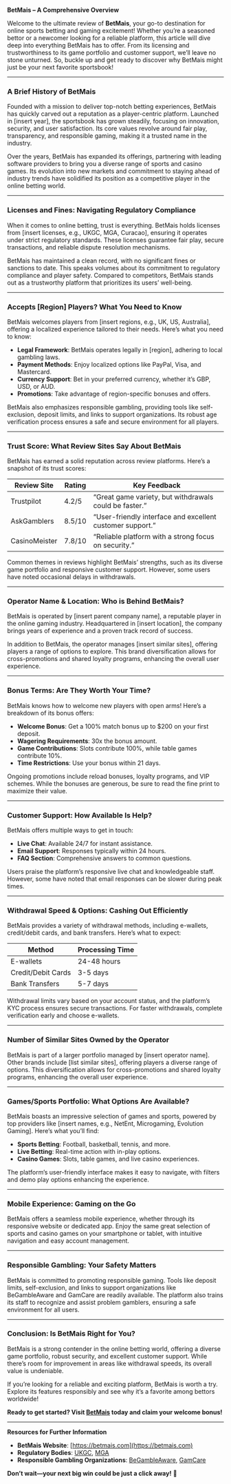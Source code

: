 **BetMais – A Comprehensive Overview**  

Welcome to the ultimate review of **BetMais**, your go-to destination for online sports betting and gaming excitement! Whether you’re a seasoned bettor or a newcomer looking for a reliable platform, this article will dive deep into everything BetMais has to offer. From its licensing and trustworthiness to its game portfolio and customer support, we’ll leave no stone unturned. So, buckle up and get ready to discover why BetMais might just be your next favorite sportsbook!  

---

### **A Brief History of BetMais**  
Founded with a mission to deliver top-notch betting experiences, BetMais has quickly carved out a reputation as a player-centric platform. Launched in [insert year], the sportsbook has grown steadily, focusing on innovation, security, and user satisfaction. Its core values revolve around fair play, transparency, and responsible gaming, making it a trusted name in the industry.  

Over the years, BetMais has expanded its offerings, partnering with leading software providers to bring you a diverse range of sports and casino games. Its evolution into new markets and commitment to staying ahead of industry trends have solidified its position as a competitive player in the online betting world.  

---

### **Licenses and Fines: Navigating Regulatory Compliance**  
When it comes to online betting, trust is everything. BetMais holds licenses from [insert licenses, e.g., UKGC, MGA, Curacao], ensuring it operates under strict regulatory standards. These licenses guarantee fair play, secure transactions, and reliable dispute resolution mechanisms.  

BetMais has maintained a clean record, with no significant fines or sanctions to date. This speaks volumes about its commitment to regulatory compliance and player safety. Compared to competitors, BetMais stands out as a trustworthy platform that prioritizes its users’ well-being.  

---

### **Accepts [Region] Players? What You Need to Know**  
BetMais welcomes players from [insert regions, e.g., UK, US, Australia], offering a localized experience tailored to their needs. Here’s what you need to know:  

- **Legal Framework**: BetMais operates legally in [region], adhering to local gambling laws.  
- **Payment Methods**: Enjoy localized options like PayPal, Visa, and Mastercard.  
- **Currency Support**: Bet in your preferred currency, whether it’s GBP, USD, or AUD.  
- **Promotions**: Take advantage of region-specific bonuses and offers.  

BetMais also emphasizes responsible gambling, providing tools like self-exclusion, deposit limits, and links to support organizations. Its robust age verification process ensures a safe and secure environment for all players.  

---

### **Trust Score: What Review Sites Say About BetMais**  
BetMais has earned a solid reputation across review platforms. Here’s a snapshot of its trust scores:  

| **Review Site** | **Rating** | **Key Feedback** |  
|------------------|------------|------------------|  
| Trustpilot       | 4.2/5      | “Great game variety, but withdrawals could be faster.” |  
| AskGamblers      | 8.5/10     | “User-friendly interface and excellent customer support.” |  
| CasinoMeister    | 7.8/10     | “Reliable platform with a strong focus on security.” |  

Common themes in reviews highlight BetMais’ strengths, such as its diverse game portfolio and responsive customer support. However, some users have noted occasional delays in withdrawals.  

---

### **Operator Name & Location: Who is Behind BetMais?**  
BetMais is operated by [insert parent company name], a reputable player in the online gaming industry. Headquartered in [insert location], the company brings years of experience and a proven track record of success.  

In addition to BetMais, the operator manages [insert similar sites], offering players a range of options to explore. This brand diversification allows for cross-promotions and shared loyalty programs, enhancing the overall user experience.  

---

### **Bonus Terms: Are They Worth Your Time?**  
BetMais knows how to welcome new players with open arms! Here’s a breakdown of its bonus offers:  

- **Welcome Bonus**: Get a 100% match bonus up to $200 on your first deposit.  
- **Wagering Requirements**: 30x the bonus amount.  
- **Game Contributions**: Slots contribute 100%, while table games contribute 10%.  
- **Time Restrictions**: Use your bonus within 21 days.  

Ongoing promotions include reload bonuses, loyalty programs, and VIP schemes. While the bonuses are generous, be sure to read the fine print to maximize their value.  

---

### **Customer Support: How Available Is Help?**  
BetMais offers multiple ways to get in touch:  

- **Live Chat**: Available 24/7 for instant assistance.  
- **Email Support**: Responses typically within 24 hours.  
- **FAQ Section**: Comprehensive answers to common questions.  

Users praise the platform’s responsive live chat and knowledgeable staff. However, some have noted that email responses can be slower during peak times.  

---

### **Withdrawal Speed & Options: Cashing Out Efficiently**  
BetMais provides a variety of withdrawal methods, including e-wallets, credit/debit cards, and bank transfers. Here’s what to expect:  

| **Method**       | **Processing Time** |  
|-------------------|---------------------|  
| E-wallets         | 24-48 hours         |  
| Credit/Debit Cards| 3-5 days            |  
| Bank Transfers    | 5-7 days            |  

Withdrawal limits vary based on your account status, and the platform’s KYC process ensures secure transactions. For faster withdrawals, complete verification early and choose e-wallets.  

---

### **Number of Similar Sites Owned by the Operator**  
BetMais is part of a larger portfolio managed by [insert operator name]. Other brands include [list similar sites], offering players a diverse range of options. This diversification allows for cross-promotions and shared loyalty programs, enhancing the overall user experience.  

---

### **Games/Sports Portfolio: What Options Are Available?**  
BetMais boasts an impressive selection of games and sports, powered by top providers like [insert names, e.g., NetEnt, Microgaming, Evolution Gaming]. Here’s what you’ll find:  

- **Sports Betting**: Football, basketball, tennis, and more.  
- **Live Betting**: Real-time action with in-play options.  
- **Casino Games**: Slots, table games, and live casino experiences.  

The platform’s user-friendly interface makes it easy to navigate, with filters and demo play options enhancing the experience.  

---

### **Mobile Experience: Gaming on the Go**  
BetMais offers a seamless mobile experience, whether through its responsive website or dedicated app. Enjoy the same great selection of sports and casino games on your smartphone or tablet, with intuitive navigation and easy account management.  

---

### **Responsible Gambling: Your Safety Matters**  
BetMais is committed to promoting responsible gaming. Tools like deposit limits, self-exclusion, and links to support organizations like BeGambleAware and GamCare are readily available. The platform also trains its staff to recognize and assist problem gamblers, ensuring a safe environment for all users.  

---

### **Conclusion: Is BetMais Right for You?**  
BetMais is a strong contender in the online betting world, offering a diverse game portfolio, robust security, and excellent customer support. While there’s room for improvement in areas like withdrawal speeds, its overall value is undeniable.  

If you’re looking for a reliable and exciting platform, BetMais is worth a try. Explore its features responsibly and see why it’s a favorite among bettors worldwide!  

**Ready to get started? Visit [BetMais](https://betmais.com) today and claim your welcome bonus!**  

---

**Resources for Further Information**  
- **BetMais Website**: [https://betmais.com](https://betmais.com)  
- **Regulatory Bodies**: [UKGC](https://www.gamblingcommission.gov.uk), [MGA](https://www.mga.org.mt)  
- **Responsible Gambling Organizations**: [BeGambleAware](https://www.begambleaware.org), [GamCare](https://www.gamcare.org.uk)  

**Don’t wait—your next big win could be just a click away!** 🚀